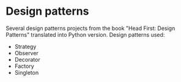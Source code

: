 # Design patterns

Several design patterns projects from the book "Head First: Design Patterns" translated into Python version. 
Design patterns used:
- Strategy
- Observer
- Decorator
- Factory
- Singleton
